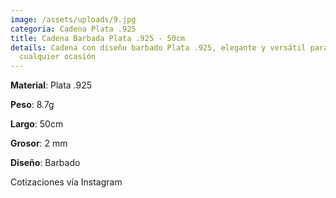 ```yaml
---
image: /assets/uploads/9.jpg
categoria: Cadena Plata .925
title: Cadena Barbada Plata .925 - 50cm
details: Cadena con diseño barbado Plata .925, elegante y versátil para
  cualquier ocasión
---
```

**Material**: Plata .925

**Peso**: 8.7g

**Largo**: 50cm

**G﻿rosor**: 2 mm

**Diseño**: Barbado

Cotizaciones vía Instagram
